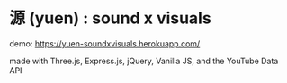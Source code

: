 # 源 (yuen) : sound x visuals
demo: https://yuen-soundxvisuals.herokuapp.com/

made with Three.js, Express.js, jQuery, Vanilla JS, and the YouTube Data API